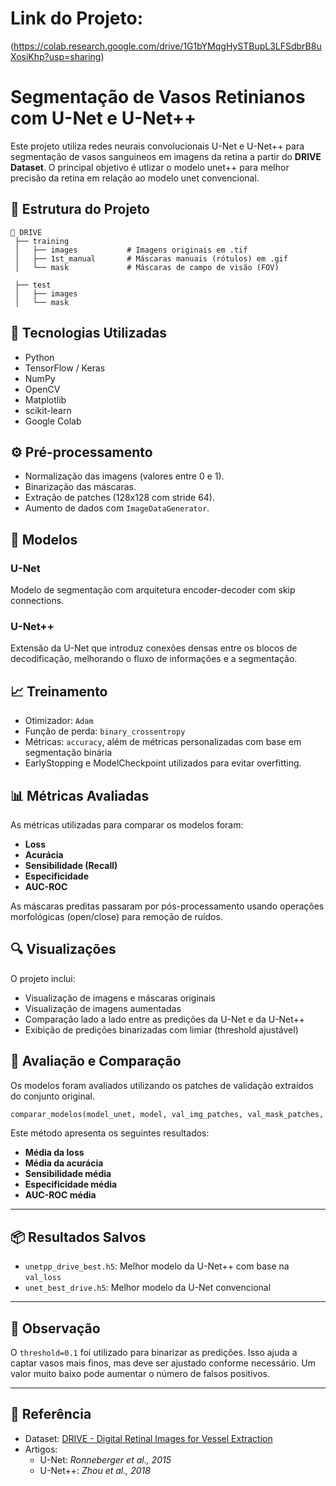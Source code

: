 # Link do Projeto:
(https://colab.research.google.com/drive/1G1bYMqgHySTBupL3LFSdbrB8uXosiKhp?usp=sharing)

# Segmentação de Vasos Retinianos com U-Net e U-Net++

Este projeto utiliza redes neurais convolucionais U-Net e U-Net++ para segmentação de vasos sanguíneos em imagens da retina a partir do **DRIVE Dataset**. 
O principal objetivo é utlizar o modelo unet++ para melhor precisão da retina em relação ao modelo unet convencional.

## 📁 Estrutura do Projeto

```
📂 DRIVE
 ├── training
 │   ├── images           # Imagens originais em .tif
 │   ├── 1st_manual       # Máscaras manuais (rótulos) em .gif
 │   └── mask             # Máscaras de campo de visão (FOV)

 ├── test
 │   ├── images          
 │   └── mask          
```

## 🚀 Tecnologias Utilizadas

- Python
- TensorFlow / Keras
- NumPy
- OpenCV
- Matplotlib
- scikit-learn
- Google Colab

## ⚙️ Pré-processamento

- Normalização das imagens (valores entre 0 e 1).
- Binarização das máscaras.
- Extração de patches (128x128 com stride 64).
- Aumento de dados com `ImageDataGenerator`.

## 🧠 Modelos

### U-Net

Modelo de segmentação com arquitetura encoder-decoder com skip connections.

### U-Net++

Extensão da U-Net que introduz conexões densas entre os blocos de decodificação, melhorando o fluxo de informações e a segmentação.

## 📈 Treinamento

- Otimizador: `Adam`
- Função de perda: `binary_crossentropy`
- Métricas: `accuracy`, além de métricas personalizadas com base em segmentação binária
- EarlyStopping e ModelCheckpoint utilizados para evitar overfitting.

## 📊 Métricas Avaliadas

As métricas utilizadas para comparar os modelos foram:

- **Loss**
- **Acurácia**
- **Sensibilidade (Recall)**
- **Especificidade**
- **AUC-ROC**

As máscaras preditas passaram por pós-processamento usando operações morfológicas (open/close) para remoção de ruídos.

## 🔍 Visualizações

O projeto inclui:

- Visualização de imagens e máscaras originais
- Visualização de imagens aumentadas
- Comparação lado a lado entre as predições da U-Net e da U-Net++
- Exibição de predições binarizadas com limiar (threshold ajustável)

## 🧪 Avaliação e Comparação

Os modelos foram avaliados utilizando os patches de validação extraídos do conjunto original.

```python
comparar_modelos(model_unet, model, val_img_patches, val_mask_patches, threshold=0.1)
```

Este método apresenta os seguintes resultados:

- **Média da loss**
- **Média da acurácia**
- **Sensibilidade média**
- **Especificidade média**
- **AUC-ROC média**

---

## 📦 Resultados Salvos

- `unetpp_drive_best.h5`: Melhor modelo da U-Net++ com base na `val_loss`
- `unet_best_drive.h5`: Melhor modelo da U-Net convencional

---

## 📌 Observação

O `threshold=0.1` foi utilizado para binarizar as predições. Isso ajuda a captar vasos mais finos, mas deve ser ajustado conforme necessário. Um valor muito baixo pode aumentar o número de falsos positivos.

---

## 📎 Referência

- Dataset: [DRIVE - Digital Retinal Images for Vessel Extraction](https://drive.grand-challenge.org/)
- Artigos:
  - U-Net: *Ronneberger et al., 2015*
  - U-Net++: *Zhou et al., 2018*
